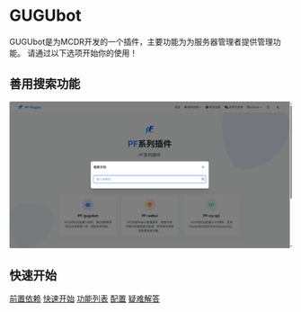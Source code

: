 # GUGUbot

GUGUbot是为MCDR开发的一个插件，主要功能为为服务器管理者提供管理功能。
请通过以下选项开始你的使用！

## 善用搜索功能

![](/src/搜索示例-1.png)

## 快速开始

[前置依赖](PF-gugubot/前置依赖)
[快速开始](PF-gugubot/快速开始)
[功能列表](PF-gugubot/功能列表)
[配置](PF-gugubot/配置)
[疑难解答](常见问题/GUGUbot-疑难解答)

